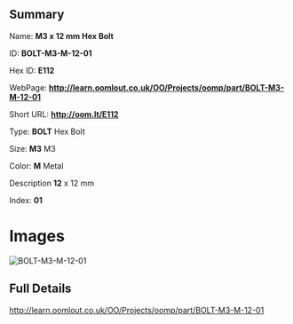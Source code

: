 

## Summary
 
Name: __M3 x 12 mm Hex Bolt__

ID: __BOLT-M3-M-12-01__

Hex ID: __E112__

WebPage: __http://learn.oomlout.co.uk/OO/Projects/oomp/part/BOLT-M3-M-12-01__

Short URL: __http://oom.lt/E112__


Type: __BOLT__ Hex Bolt 

Size: __M3__ M3 

Color: __M__ Metal 

Description __12__ x 12 mm 

Index: __01__


 # Images
![BOLT-M3-M-12-01](http://oomlout.com/oomp-gen/parts/BOLT-M3-M-12-01/BOLT-M3-M-12-01_420.jpg)



 ## Full Details

 http://learn.oomlout.co.uk/OO/Projects/oomp/part/BOLT-M3-M-12-01














